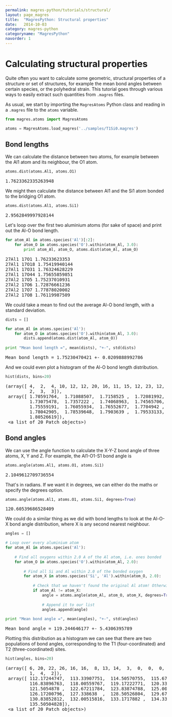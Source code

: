 ```yaml
---
permalink: magres-python/tutorials/structural/
layout: page_magres
title:  "MagresPython: Structural properties"
date:   2014-10-03
category: magres-python
categoryname: "MagresPython"
navorder: 1
---
```


Calculating structural properties
=================================

Quite often you want to calculate some geometric, structural properties of a
structure or set of structures, for example the mean bond angles between certain
species, or the polyhedral strain. This tutorial goes through various ways to
easily extract such quantities from `.magres` files.

As usual, we start by importing the `MagresAtoms` Python class and reading in a
`.magres` file to the `atoms` variable.


```python
from magres.atoms import MagresAtoms
```


```python
atoms = MagresAtoms.load_magres('../samples/T1Si0.magres')
```

Bond lengths
------------

We can calculate the distance between two atoms, for example between the Al1
atom and its neighbour, the O1 atom.


```python
atoms.dist(atoms.Al1, atoms.O1)
```

<div class='stream'>
<pre>1.7623362335263948</pre>
</div>

We might then calculate the distance between Al1 and the Si1 atom bonded to the
bridging O1 atom.


```python
atoms.dist(atoms.Al1, atoms.Si1)
```

<div class='stream'>
<pre>2.9562849997928144</pre>
</div>

Let's loop over the first two aluminium atoms (for sake of space) and print out
the Al-O bond length.


```python
for atom_Al in atoms.species('Al')[:2]:
    for atom_O in atoms.species('O').within(atom_Al, 3.0):
        print atom_Al, atom_O, atoms.dist(atom_Al, atom_O)
```

<div class='stream'>
<pre>27Al1 17O1 1.76233623353
27Al1 17O18 1.75419940144
27Al1 17O31 1.76324628229
27Al1 17O44 1.75655859851
27Al2 17O5 1.75237010931
27Al2 17O6 1.72876661236
27Al2 17O7 1.77878020002
27Al2 17O8 1.76119987509
</pre>
</div>

We could take a mean to find out the average Al-O bond length, with a standard
deviation.


```python
dists = []

for atom_Al in atoms.species('Al'):
    for atom_O in atoms.species('O').within(atom_Al, 3.0):
        dists.append(atoms.dist(atom_Al, atom_O))
        
print "Mean bond length =", mean(dists), "+-", std(dists)
```

<div class='stream'>
<pre>Mean bond length = 1.75230470421 +- 0.0209888992786
</pre>
</div>

And we could even plot a histogram of the Al-O bond length distribution.


```python
hist(dists, bins=20)
```

<div class='stream'>
<pre>(array([ 4,  2,  4, 10, 12, 12, 20, 16, 11, 15, 12, 23, 12, 14, 11,  3,  3,
         2,  3,  3]),
 array([ 1.70591764,  1.71088507,  1.7158525 ,  1.72081992,  1.72578735,
         1.73075478,  1.7357222 ,  1.74068963,  1.74565706,  1.75062449,
         1.75559191,  1.76055934,  1.76552677,  1.7704942 ,  1.77546162,
         1.78042905,  1.78539648,  1.7903639 ,  1.79533133,  1.80029876,
         1.80526619]),
 &lt;a list of 20 Patch objects&gt;)</pre>
</div>

Bond angles
-----------

We can use the angle function to calculate the X-Y-Z bond angle of three atoms,
X, Y and Z. For example, the Al1-O1-S1 bond angle is


```python
atoms.angle(atoms.Al1, atoms.O1, atoms.Si1)
```

<div class='stream'>
<pre>2.1049612709736554</pre>
</div>

That's in radians. If we want it in degrees, we can either do the maths or
specify the degrees option.


```python
atoms.angle(atoms.Al1, atoms.O1, atoms.Si1, degrees=True)
```

<div class='stream'>
<pre>120.60539686528409</pre>
</div>

We could do a similar thing as we did with bond lengths to look at the Al-O-X
bond angle distribution, where X is any second nearest neighbour.


```python
angles = []

# Loop over every aluminium atom
for atom_Al in atoms.species('Al'):
    
    # Find all oxygens within 2.0 A of the Al atom, i.e. ones bonded
    for atom_O in atoms.species('O').within(atom_Al, 2.0):
        
        # Find all Si and Al within 2.0 of the bonded oxygen
        for atom_X in atoms.species('Si', 'Al').within(atom_O, 2.0):
            
            # Check that we haven't found the original Al atom! Otherwise angle will equal zero
            if atom_Al != atom_X:
                angle = atoms.angle(atom_Al, atom_O, atom_X, degrees=True)
                
                # Append it to our list
                angles.append(angle)
        
print "Mean bond angle =", mean(angles), "+-", std(angles)
```

<div class='stream'>
<pre>Mean bond angle = 119.244646177 +- 5.4306395789
</pre>
</div>

Plotting this distribution as a histogram we can see that there are two
populations of bond angles, corresponding to the T1 (four-coordinated) and T2
(three-coordinated) sites.


```python
hist(angles, bins=20)
```

<div class='stream'>
<pre>(array([ 6, 20, 22, 26, 16, 16,  8, 13, 14,  3,  0,  0,  0,  6,  4,  4,  3,
         1,  4,  2]),
 array([ 112.17244747,  113.33907751,  114.50570755,  115.67233759,
         116.83896763,  118.00559767,  119.17222771,  120.33885775,
         121.5054878 ,  122.67211784,  123.83874788,  125.00537792,
         126.17200796,  127.338638  ,  128.50526804,  129.67189808,
         130.83852812,  132.00515816,  133.1717882 ,  134.33841824,
         135.50504828]),
 &lt;a list of 20 Patch objects&gt;)</pre>
</div>
